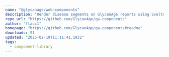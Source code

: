 ```yaml
---
name: "@glycanage/web-components"
description: "Render disease segments on GlycanAge reports using Svelte components."
repo_url: "https://github.com/GlycanAge/ga-components"
author: "flauc1"
homepage: "https://github.com/GlycanAge/ga-components#readme"
downloads: 91
updated: "2025-02-19T11:11:41.193Z"
tags: 
  - component-library
---
```

